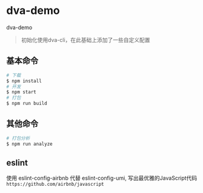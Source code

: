 # dva-demo

dva-demo
> 初始化使用dva-cli，在此基础上添加了一些自定义配置

## 基本命令

```bash
# 下载
$ npm install
# 开发
$ npm start
# 打包
$ npm run build
```

## 其他命令

```bash
# 打包分析
$ npm run analyze
```

## eslint

使用 eslint-config-airbnb 代替 eslint-config-umi,
写出最优雅的JavaScript代码 `https://github.com/airbnb/javascript`
